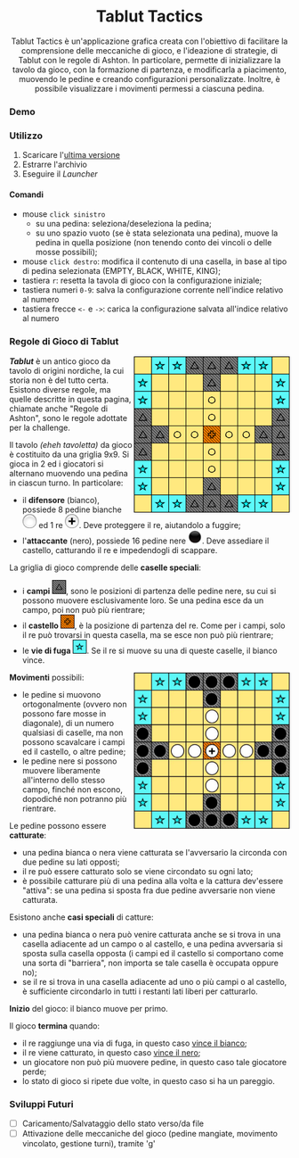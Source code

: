 <h1 align="center">Tablut Tactics</h1>

<div align="center">
  Tablut Tactics è un'applicazione grafica creata con l'obiettivo di facilitare la comprensione delle meccaniche di gioco, e l'ideazione di strategie, di Tablut con le regole di Ashton.
  In particolare, permette di inizializzare la tavolo da gioco, con la formazione di partenza, e modificarla a piacimento, muovendo le pedine e creando configurazioni personalizzate.
  Inoltre, è possibile visualizzare i movimenti permessi a ciascuna pedina.
</div>
  
### Demo

### Utilizzo
1. Scaricare l'[ultima versione](https://github.com/mikyll/TablutTactics/releases/latest)
2. Estrarre l'archivio
3. Eseguire il *Launcher*

#### Comandi
- mouse `click sinistro`
  - su una pedina: seleziona/deseleziona la pedina;
  - su uno spazio vuoto (se è stata selezionata una pedina), muove la pedina in quella posizione (non tenendo conto dei vincoli o delle mosse possibili);
- mouse `click destro`: modifica il contenuto di una casella, in base al tipo di pedina selezionata (EMPTY, BLACK, WHITE, KING);
- tastiera `r`: resetta la tavola di gioco con la configurazione iniziale;
- tastiera numeri `0-9`: salva la configurazione corrente nell'indice relativo al numero
- tastiera frecce `<-` e `->`: carica la configurazione salvata all'indice relativo al numero

### Regole di Gioco di Tablut
<img align="right" width="280" height="280" src="https://github.com/mikyll/TablutTactics/blob/main/Tablut/gfx/boardBase.png">

**_Tablut_** è un antico gioco da tavolo di origini nordiche, la cui storia non è del tutto certa.
Esistono diverse regole, ma quelle descritte in questa pagina, chiamate anche "Regole di Ashton", sono le regole adottate per la challenge.

Il tavolo *(eheh tavoletta)* da gioco è costituito da una griglia 9x9. Si gioca in 2 ed i giocatori si alternano muovendo una pedina in ciascun turno. In particolare:
- il **difensore** (bianco), possiede 8 pedine bianche <img width="25" src="https://github.com/Gionnino9000/Gionnino9000/blob/main/Tablut/src/it/unibo/ai/didattica/competition/tablut/gui/resources/White.png"/>
ed 1 re <img width="25" src="https://github.com/Gionnino9000/Gionnino9000/blob/main/Tablut/src/it/unibo/ai/didattica/competition/tablut/gui/resources/ImmagineRe.png"/>.
Deve proteggere il re, aiutandolo a fuggire;
- l'**attaccante** (nero), possiede 16 pedine nere <img width="25" src="https://github.com/Gionnino9000/Gionnino9000/blob/main/Tablut/src/it/unibo/ai/didattica/competition/tablut/gui/resources/Black2.png"/>.
Deve assediare il castello, catturando il re e impedendogli di scappare.

La griglia di gioco comprende delle **caselle speciali**:
- i **campi** <img width="25" src="https://github.com/Gionnino9000/Gionnino9000/blob/main/Tablut/src/it/unibo/ai/didattica/competition/tablut/gui/resources/camp.png"/>, 
sono le posizioni di partenza delle pedine nere, su cui si possono muovere esclusivamente loro. Se una pedina esce da un campo, poi non può più rientrare;
- il **castello** <img width="25" src="https://github.com/Gionnino9000/Gionnino9000/blob/main/Tablut/src/it/unibo/ai/didattica/competition/tablut/gui/resources/castle.png"/>,
è la posizione di partenza del re. Come per i campi, solo il re può trovarsi in questa casella, ma se esce non può più rientrare;
- le **vie di fuga** <img width="25" src="https://github.com/Gionnino9000/Gionnino9000/blob/main/Tablut/src/it/unibo/ai/didattica/competition/tablut/gui/resources/escape.png"/>.
Se il re si muove su una di queste caselle, il bianco vince.

<img align="right" width="280" height="280" src="https://github.com/mikyll/TablutTactics/blob/main/Tablut/gfx/board_initial_state.png">

**Movimenti** possibili:
- le pedine si muovono ortogonalmente (ovvero non possono fare mosse in diagonale), di un numero qualsiasi di caselle, ma non possono scavalcare i campi ed il castello, o altre pedine;
- le pedine nere si possono muovere liberamente all'interno dello stesso campo, finché non escono, dopodiché non potranno più rientrare.

Le pedine possono essere **catturate**:
- una pedina bianca o nera viene catturata se l'avversario la circonda con due pedine su lati opposti;
- il re può essere catturato solo se viene circondato su ogni lato;
- è possibile catturare più di una pedina alla volta e la cattura dev'essere "attiva": se una pedina si sposta fra due pedine avversarie non viene catturata.

Esistono anche **casi speciali** di catture:
- una pedina bianca o nera può venire catturata anche se si trova in una casella adiacente ad un campo o al castello, e una pedina avversaria si sposta sulla casella opposta 
(i campi ed il castello si comportano come una sorta di "barriera", non importa se tale casella è occupata oppure no);
- se il re si trova in una casella adiacente ad uno o più campi o al castello, è sufficiente circondarlo in tutti i restanti lati liberi per catturarlo.

**Inizio** del gioco: il bianco muove per primo.

Il gioco **termina** quando:
- il re raggiunge una via di fuga, in questo caso <ins>vince il bianco</ins>;
- il re viene catturato, in questo caso <ins>vince il nero</ins>;
- un giocatore non può più muovere pedine, in questo caso tale giocatore perde;
- lo stato di gioco si ripete due volte, in questo caso si ha un pareggio.

### Sviluppi Futuri
- [ ] Caricamento/Salvataggio dello stato verso/da file
- [ ] Attivazione delle meccaniche del gioco (pedine mangiate, movimento vincolato, gestione turni), tramite 'g'
